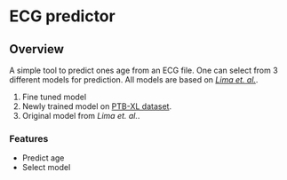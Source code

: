 # ECG predictor
## Overview
A simple tool to predict ones age from an ECG file. One can select from 3 different models for prediction. All models are based on [<em>Lima et. al.</em>](https://github.com/antonior92/ecg-age-prediction).
1. Fine tuned model
2. Newly trained model on [PTB-XL dataset](https://physionet.org/content/ptb-xl/1.0.1/).
3. Original model from <em>Lima et. al.</em>.

### Features
* Predict age
* Select model
